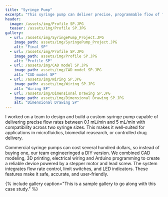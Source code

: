 ```yaml
---
title: "Syringe Pump"
excerpt: "This syringe pump can deliver precise, programmable flow of fluids contained in a syringe, with support for multiple syringe sizes!"
header:
  image: /assets/img/Profile SP.JPG
  teaser: /assets/img/Profile SP.JPG
gallery:
  - url: /assets/img/SyringePump_Project.JPG
    image_path: assets/img/SyringePump_Project.JPG
    alt: "Final SP"
  - url: /assets/img/Profile SP.JPG
    image_path: assets/img/Profile SP.JPG
    alt: "Profile SP"
  - url: /assets/img/CAD model SP.JPG
    image_path: assets/img/CAD model SP.JPG
    alt: "CAD model SP"
  - url: /assets/img/Wiring SP.JPG
    image_path: assets/img/Wiring SP.JPG
    alt: "Wiring SP"
  - url: /assets/img/Dimensional Drawing SP.JPG
    image_path: assets/img/Dimensional Drawing SP.JPG
    alt: "Dimensional Drawing SP"
---
```


I worked on a team to design and build a custom syringe pump capable of delivering precise flow rates between 0.1 mL/min and 5 mL/min with compatibility across two syringe sizes. This makes it well-suited for applications in microfluidics, biomedial reasearch, or controlled drug delivery. 

Commercial syringe pumps can cost several hundred dollars, so instead of buying one, our team engineeringed a DIY version. We combined CAD modeling, 3D printing, electrical wiring and Arduino programming to create a reliable device powered by a stepper motor and lead screw. The system integrates flow rate control, limit switches, and LED indicators. These features make it safe, accurate, and user-friendly. 

{% include gallery caption="This is a sample gallery to go along with this case study." %}
